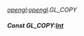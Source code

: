 _[opengl](../../modules/opengl/opengl-module.md):[opengl](../../modules/opengl/opengl-module.md).GL\_COPY_
##### Const GL\_COPY:[Int](../../modules/wonkey/wonkey-types-int.md)
